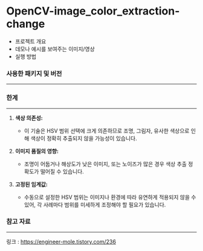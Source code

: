 # OpenCV-image_color_extraction-change

- 프로젝트 개요
- 데모나 예시를 보여주는 이미지/영상
- 실행 방법

### 사용한 패키지 및 버전
***

### 한계
***
1. **색상 의존성:**  
   - 이 기술은 HSV 범위 선택에 크게 의존하므로 조명, 그림자, 유사한 색상으로 인해 색상이 정확히 추출되지 않을 가능성이 있습니다.  

2. **이미지 품질의 영향:**  
   - 조명이 어둡거나 해상도가 낮은 이미지, 또는 노이즈가 많은 경우 색상 추출 정확도가 떨어질 수 있습니다.  

3. **고정된 임계값:**  
   - 수동으로 설정한 HSV 범위는 이미지나 환경에 따라 유연하게 적용되지 않을 수 있어, 각 사례마다 범위를 미세하게 조정해야 할 필요가 있습니다.  

### 참고 자료
***
링크 : <https://engineer-mole.tistory.com/236>
